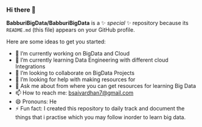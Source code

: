 ### Hi there 👋


**BabburiBigData/BabburiBigData** is a ✨ _special_ ✨ repository because its `README.md` (this file) appears on your GitHub profile.

Here are some ideas to get you started:

- 🔭 I’m currently working on BigData and Cloud
- 🌱 I’m currently learning Data Engineering with different cloud Integrations
- 👯 I’m looking to collaborate on BigData Projects
- 🤔 I’m looking for help with making resources for 
- 💬 Ask me about from where you can get resources for learning Big Data
- 📫 How to reach me: bsaivardhan7@gmail.com
- 😄 Pronouns: He
- ⚡ Fun fact: I created this repository to daily track and document the things that i practise which you may follow inorder to learn big data.


